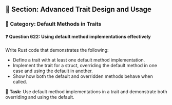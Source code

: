 ## 📘 Section: Advanced Trait Design and Usage  
### 🔹 Category: Default Methods in Traits  
#### ❓ Question 622: Using default method implementations effectively

Write Rust code that demonstrates the following:

- Define a trait with at least one default method implementation.
- Implement the trait for a struct, overriding the default method in one case and using the default in another.
- Show how both the default and overridden methods behave when called.

🔧 **Task:** Use default method implementations in a trait and demonstrate both overriding and using the default.
